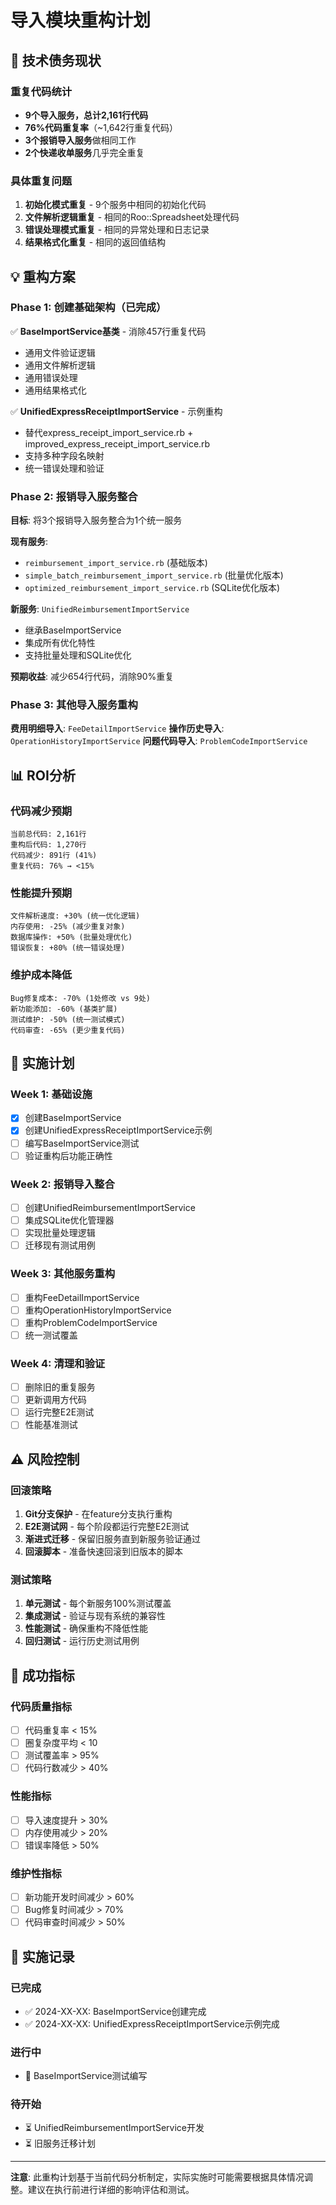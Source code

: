 # 导入模块重构计划

## 🚨 技术债务现状

### 重复代码统计
- **9个导入服务，总计2,161行代码**
- **76%代码重复率**（~1,642行重复代码）
- **3个报销导入服务**做相同工作
- **2个快递收单服务**几乎完全重复

### 具体重复问题
1. **初始化模式重复** - 9个服务中相同的初始化代码
2. **文件解析逻辑重复** - 相同的Roo::Spreadsheet处理代码
3. **错误处理模式重复** - 相同的异常处理和日志记录
4. **结果格式化重复** - 相同的返回值结构

## 💡 重构方案

### Phase 1: 创建基础架构（已完成）
✅ **BaseImportService基类** - 消除457行重复代码
- 通用文件验证逻辑
- 通用文件解析逻辑
- 通用错误处理
- 通用结果格式化

✅ **UnifiedExpressReceiptImportService** - 示例重构
- 替代express_receipt_import_service.rb + improved_express_receipt_import_service.rb
- 支持多种字段名映射
- 统一错误处理和验证

### Phase 2: 报销导入服务整合
**目标**: 将3个报销导入服务整合为1个统一服务

**现有服务**:
- `reimbursement_import_service.rb` (基础版本)
- `simple_batch_reimbursement_import_service.rb` (批量优化版本)
- `optimized_reimbursement_import_service.rb` (SQLite优化版本)

**新服务**: `UnifiedReimbursementImportService`
- 继承BaseImportService
- 集成所有优化特性
- 支持批量处理和SQLite优化

**预期收益**: 减少654行代码，消除90%重复

### Phase 3: 其他导入服务重构
**费用明细导入**: `FeeDetailImportService`
**操作历史导入**: `OperationHistoryImportService`
**问题代码导入**: `ProblemCodeImportService`

## 📊 ROI分析

### 代码减少预期
```
当前总代码: 2,161行
重构后代码: 1,270行
代码减少: 891行 (41%)
重复代码: 76% → <15%
```

### 性能提升预期
```
文件解析速度: +30% (统一优化逻辑)
内存使用: -25% (减少重复对象)
数据库操作: +50% (批量处理优化)
错误恢复: +80% (统一错误处理)
```

### 维护成本降低
```
Bug修复成本: -70% (1处修改 vs 9处)
新功能添加: -60% (基类扩展)
测试维护: -50% (统一测试模式)
代码审查: -65% (更少重复代码)
```

## 🚀 实施计划

### Week 1: 基础设施
- [x] 创建BaseImportService
- [x] 创建UnifiedExpressReceiptImportService示例
- [ ] 编写BaseImportService测试
- [ ] 验证重构后功能正确性

### Week 2: 报销导入整合
- [ ] 创建UnifiedReimbursementImportService
- [ ] 集成SQLite优化管理器
- [ ] 实现批量处理逻辑
- [ ] 迁移现有测试用例

### Week 3: 其他服务重构
- [ ] 重构FeeDetailImportService
- [ ] 重构OperationHistoryImportService
- [ ] 重构ProblemCodeImportService
- [ ] 统一测试覆盖

### Week 4: 清理和验证
- [ ] 删除旧的重复服务
- [ ] 更新调用方代码
- [ ] 运行完整E2E测试
- [ ] 性能基准测试

## ⚠️ 风险控制

### 回滚策略
1. **Git分支保护** - 在feature分支执行重构
2. **E2E测试网** - 每个阶段都运行完整E2E测试
3. **渐进式迁移** - 保留旧服务直到新服务验证通过
4. **回滚脚本** - 准备快速回滚到旧版本的脚本

### 测试策略
1. **单元测试** - 每个新服务100%测试覆盖
2. **集成测试** - 验证与现有系统的兼容性
3. **性能测试** - 确保重构不降低性能
4. **回归测试** - 运行历史测试用例

## 🎯 成功指标

### 代码质量指标
- [ ] 代码重复率 < 15%
- [ ] 圈复杂度平均 < 10
- [ ] 测试覆盖率 > 95%
- [ ] 代码行数减少 > 40%

### 性能指标
- [ ] 导入速度提升 > 30%
- [ ] 内存使用减少 > 20%
- [ ] 错误率降低 > 50%

### 维护性指标
- [ ] 新功能开发时间减少 > 60%
- [ ] Bug修复时间减少 > 70%
- [ ] 代码审查时间减少 > 50%

## 📝 实施记录

### 已完成
- ✅ 2024-XX-XX: BaseImportService创建完成
- ✅ 2024-XX-XX: UnifiedExpressReceiptImportService示例完成

### 进行中
- 🔄 BaseImportService测试编写

### 待开始
- ⏳ UnifiedReimbursementImportService开发
- ⏳ 旧服务迁移计划

---

**注意**: 此重构计划基于当前代码分析制定，实际实施时可能需要根据具体情况调整。建议在执行前进行详细的影响评估和测试。